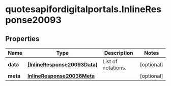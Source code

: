 # quotesapifordigitalportals.InlineResponse20093

## Properties

Name | Type | Description | Notes
------------ | ------------- | ------------- | -------------
**data** | [**[InlineResponse20093Data]**](InlineResponse20093Data.md) | List of notations. | [optional] 
**meta** | [**InlineResponse20036Meta**](InlineResponse20036Meta.md) |  | [optional] 


